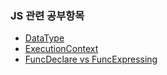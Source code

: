 ### JS 관련 공부항목

- [DataType](js_study/dataType.md)
- [ExecutionContext](js_study/executionContext.md)
- [FuncDeclare vs FuncExpressing](js_study/declareFuncExpressionFunc.md)
